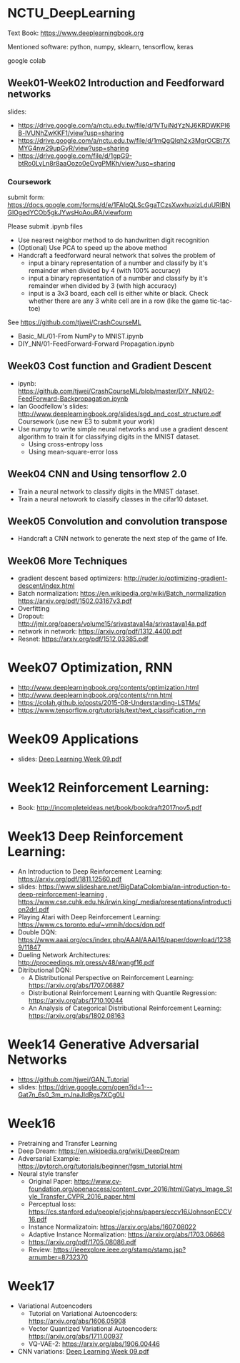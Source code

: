 # NCTU_DeepLearning
Text Book: https://www.deeplearningbook.org

Mentioned software:
python, numpy, sklearn, tensorflow, keras

google colab


## Week01-Week02 Introduction and Feedforward networks
slides: 
* https://drive.google.com/a/nctu.edu.tw/file/d/1VTuiNdYzNJ6KRDWKPI6B-lVUNhZwKKF1/view?usp=sharing
* https://drive.google.com/a/nctu.edu.tw/file/d/1mQgQlqh2x3MgrOCBt7XMYG4nw29upGyR/view?usp=sharing
* https://drive.google.com/file/d/1gpG9-btRo0LyLn8r8aaOozo0eOvgPMKh/view?usp=sharing


### Coursework
 submit form: https://docs.google.com/forms/d/e/1FAIpQLScGgaTCzsXwxhuxizLduURIBNGlOgedYCOb5gkJYwsHoAouRA/viewform
 
 Please submit .ipynb files

* Use nearest neighbor method to do handwritten digit recognition
* (Optional) Use PCA to speed up the above method
* Handcraft a feedforward neural network that solves the problem of
    * input a binary representation of a number and classify by it's remainder when divided by 4 (with 100% accuracy)
    * input a binary representation of a number and classify by it's remainder when divided by 3 (with high accuracy)
    * input is a 3x3 board, each cell is either white or black. Check whether there are any 3 white cell are in a row (like the game tic-tac-toe)


See https://github.com/tjwei/CrashCourseML
* Basic_ML/01-From NumPy to MNIST.ipynb
* DIY_NN/01-FeedForward-Forward Propagation.ipynb



## Week03 Cost function and Gradient Descent
* ipynb: https://github.com/tjwei/CrashCourseML/blob/master/DIY_NN/02-FeedForward-Backpropagation.ipynb
* Ian Goodfellow's slides: http://www.deeplearningbook.org/slides/sgd_and_cost_structure.pdf
Coursework (use new E3 to submit your work)
* Use numpy to write simple neural networks and use a gradient descent algorithm to train it for classifying  digits in the MNIST dataset.
    * Using cross-entropy loss
    * Using mean-square-error loss

## Week04 CNN and Using tensorflow 2.0
* Train a neural network to classify digits in the MNIST dataset.
* Train a neural netowork to classify classes in the cifar10 dataset.

## Week05 Convolution and convolution transpose
* Handcraft a CNN network to generate the next step of the game of life.

## Week06 More Techniques
* gradient descent based optimizers: http://ruder.io/optimizing-gradient-descent/index.html
* Batch normalization: https://en.wikipedia.org/wiki/Batch_normalization   https://arxiv.org/pdf/1502.03167v3.pdf
* Overfitting
* Dropout: http://jmlr.org/papers/volume15/srivastava14a/srivastava14a.pdf
* network in network: https://arxiv.org/pdf/1312.4400.pdf
* Resnet: https://arxiv.org/pdf/1512.03385.pdf

# Week07 Optimization, RNN
* http://www.deeplearningbook.org/contents/optimization.html
* http://www.deeplearningbook.org/contents/rnn.html
* https://colah.github.io/posts/2015-08-Understanding-LSTMs/
* https://www.tensorflow.org/tutorials/text/text_classification_rnn

# Week09 Applications
* slides: [Deep Learning Week 09.pdf](Deep%20Learning%20Week%2009.pdf)


# Week12 Reinforcement Learning:
* Book: http://incompleteideas.net/book/bookdraft2017nov5.pdf
# Week13 Deep Reinforcement Learning:
* An Introduction to Deep Reinforcement Learning: https://arxiv.org/pdf/1811.12560.pdf
* slides: https://www.slideshare.net/BigDataColombia/an-introduction-to-deep-reinforcement-learning ,  https://www.cse.cuhk.edu.hk/irwin.king/_media/presentations/introduction2drl.pdf
* Playing Atari with Deep Reinforcement Learning: https://www.cs.toronto.edu/~vmnih/docs/dqn.pdf
* Double DQN: https://www.aaai.org/ocs/index.php/AAAI/AAAI16/paper/download/12389/11847
* Dueling Network Architectures: http://proceedings.mlr.press/v48/wangf16.pdf
* Ditributional DQN:
    * A Distributional Perspective on Reinforcement Learning: https://arxiv.org/abs/1707.06887
    * Distributional Reinforcement Learning with Quantile Regression: https://arxiv.org/abs/1710.10044
    * An Analysis of Categorical Distributional Reinforcement Learning: https://arxiv.org/abs/1802.08163
 # Week14 Generative Adversarial Networks
* https://github.com/tjwei/GAN_Tutorial
* slides: https://drive.google.com/open?id=1---Gat7n_6s0_3m_mJnaJIdRgs7XCg0U
# Week16
* Pretraining and Transfer Learning
* Deep Dream: https://en.wikipedia.org/wiki/DeepDream
* Adversarial Example: https://pytorch.org/tutorials/beginner/fgsm_tutorial.html
* Neural style transfer
    * Original Paper: https://www.cv-foundation.org/openaccess/content_cvpr_2016/html/Gatys_Image_Style_Transfer_CVPR_2016_paper.html
    * Perceptual loss: https://cs.stanford.edu/people/jcjohns/papers/eccv16/JohnsonECCV16.pdf
    * Instance Normalizatoin: https://arxiv.org/abs/1607.08022
    * Adaptive Instance Normalization: https://arxiv.org/abs/1703.06868
    * https://arxiv.org/pdf/1705.08086.pdf
    * Review: https://ieeexplore.ieee.org/stamp/stamp.jsp?arnumber=8732370
# Week17
* Variational Autoencoders
    * Tutorial on Variational Autoencoders: https://arxiv.org/abs/1606.05908
    * Vector Quantized Variational Autoencoders: https://arxiv.org/abs/1711.00937
    * VQ-VAE-2: https://arxiv.org/abs/1906.00446
* CNN variations: [Deep Learning Week 09.pdf](deeplearning-week17.pdf)
